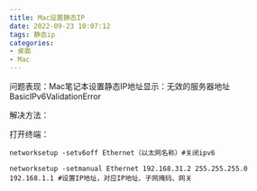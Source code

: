 ```yaml
---
title: Mac设置静态IP
date: 2022-09-23 10:07:12
tags: 静态ip
categories: 
- 桌面
- Mac
---
```


问题表现：Mac笔记本设置静态IP地址显示：无效的服务器地址 BasicIPv6ValidationError

<!--more-->

解决方法：

打开终端：

```
networksetup -setv6off Ethernet（以太网名称）#关闭ipv6

networksetup -setmanual Ethernet 192.168.31.2 255.255.255.0 192.168.1.1 #设置IP地址，对应IP地址、子网掩码、网关
```

